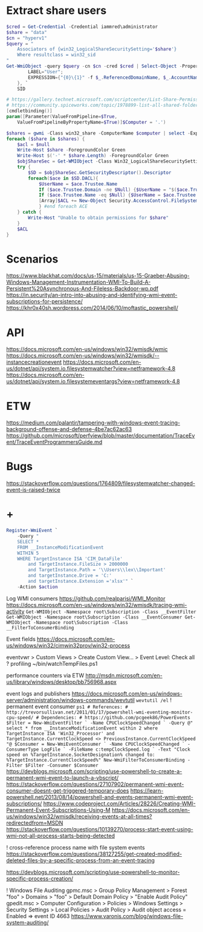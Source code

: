 # Extract share users

```ps1
$cred = Get-Credential -Credential iammred\administrator
$share = "data"
$cn = "hyperv1"
$query = "
    Associators of {win32_LogicalShareSecuritySetting='$share'}
    Where resultclass = win32_sid
"
Get-WmiObject -query $query -cn $cn -cred $cred | Select-Object -Property @{
        LABEL="User";
        EXPRESSION={"{0}\{1}" -f $_.ReferencedDomainName, $_.AccountName}
    }, `
    SID

# https://gallery.technet.microsoft.com/scriptcenter/List-Share-Permissions-83f8c419
# https://community.spiceworks.com/topic/1978899-list-all-shared-folders-and-users
[cmdletbinding()]
param([Parameter(ValueFromPipeline=$True,
    ValueFromPipelineByPropertyName=$True)]$Computer = '.')

$shares = gwmi -Class win32_share -ComputerName $computer | select -ExpandProperty Name
foreach ($share in $shares) {
    $acl = $null
    Write-Host $share -ForegroundColor Green
    Write-Host $('-' * $share.Length) -ForegroundColor Green
    $objShareSec = Get-WMIObject -Class Win32_LogicalShareSecuritySetting -Filter "name='$Share'"  -ComputerName $computer
    try {
        $SD = $objShareSec.GetSecurityDescriptor().Descriptor
        foreach($ace in $SD.DACL){
            $UserName = $ace.Trustee.Name
            If ($ace.Trustee.Domain -ne $Null) {$UserName = "$($ace.Trustee.Domain)\$UserName"}
            If ($ace.Trustee.Name -eq $Null) {$UserName = $ace.Trustee.SIDString }
            [Array]$ACL += New-Object Security.AccessControl.FileSystemAccessRule($UserName, $ace.AccessMask, $ace.AceType)
            } #end foreach ACE
    } catch {
        Write-Host "Unable to obtain permissions for $share"
    }
    $ACL
}
```

# Scenarios

https://www.blackhat.com/docs/us-15/materials/us-15-Graeber-Abusing-Windows-Management-Instrumentation-WMI-To-Build-A-Persistent%20Asynchronous-And-Fileless-Backdoor-wp.pdf
https://in.security/an-intro-into-abusing-and-identifying-wmi-event-subscriptions-for-persistence/
https://khr0x40sh.wordpress.com/2014/06/10/moftastic_powershell/

# API

https://docs.microsoft.com/en-us/windows/win32/wmisdk/wmic
https://docs.microsoft.com/en-us/windows/win32/wmisdk/--instancecreationevent
https://docs.microsoft.com/en-us/dotnet/api/system.io.filesystemwatcher?view=netframework-4.8
https://docs.microsoft.com/en-us/dotnet/api/system.io.filesystemeventargs?view=netframework-4.8

# ETW

https://medium.com/palantir/tampering-with-windows-event-tracing-background-offense-and-defense-4be7ac62ac63
https://github.com/microsoft/perfview/blob/master/documentation/TraceEvent/TraceEventProgrammersGuide.md

# Bugs

https://stackoverflow.com/questions/1764809/filesystemwatcher-changed-event-is-raised-twice

# +

```ps1
Register-WmiEvent `
    -Query "
    SELECT *
    FROM __InstanceModificationEvent
    WITHIN 5
    WHERE TargetInstance ISA 'CIM_DataFile'
        and TargetInstance.FileSize > 2000000
        and TargetInstance.Path = '\\Users\\lex\\Important'
        and targetInstance.Drive = 'C:'
        and targetInstance.Extension ='xlsx'" `
    -Action $action
```

Log WMI consumers
    https://github.com/realparisi/WMI_Monitor
    https://docs.microsoft.com/en-us/windows/win32/wmisdk/tracing-wmi-activity
    ```
    Get-WMIObject -Namespace root\Subscription -Class __EventFilter
    Get-WMIObject -Namespace root\Subscription -Class __EventConsumer
    Get-WMIObject -Namespace root\Subscription -Class __FilterToConsumerBinding
    ```

Event fields
    https://docs.microsoft.com/en-us/windows/win32/cimwin32prov/win32-process

eventvwr > Custom Views > Create Custom View... > Event Level: Check all
    ? profiling
~/bin/watchTempFiles.ps1

performance counters via ETW
    http://msdn.microsoft.com/en-us/library/windows/desktop/bb756968.aspx

event logs and publishers
    https://docs.microsoft.com/en-us/windows-server/administration/windows-commands/wevtutil
    ```
    wevtutil /el
    ```
! permanent event consumer
    ```ps1
    # References:
    # http://trevorsullivan.net/2011/01/17/powershell-wmi-eventing-monitor-cpu-speed/
    # Dependencies:
    # https://github.com/pcgeek86/PowerEvents
    $Filter = New-WmiEventFilter `
        -Name CPUClockSpeedChanged `
        -Query @"
            select *
            from __InstanceModificationEvent
            within 2
            where TargetInstance ISA 'Win32_Processor' and
                TargetInstance.CurrentClockSpeed <> PreviousInstance.CurrentClockSpeed
"@
    $Consumer = New-WmiEventConsumer `
        -Name CPUClockSpeedChanged `
        -ConsumerType LogFile `
        -FileName c:tempClockSpeed.log `
        -Text "Clock speed on %TargetInstance.SocketDesignation% changed to: %TargetInstance.CurrentClockSpeed%"
    New-WmiFilterToConsumerBinding -Filter $Filter -Consumer $Consumer
    ```
    https://devblogs.microsoft.com/scripting/use-powershell-to-create-a-permanent-wmi-event-to-launch-a-vbscript/
    https://stackoverflow.com/questions/27107902/permanent-wmi-event-consumer-doesnt-get-triggered-temporary-does
    https://learn-powershell.net/2013/08/14/powershell-and-events-permanent-wmi-event-subscriptions/
    https://www.codeproject.com/Articles/28226/Creating-WMI-Permanent-Event-Subscriptions-Using-M
    https://docs.microsoft.com/en-us/windows/win32/wmisdk/receiving-events-at-all-times?redirectedfrom=MSDN
    https://stackoverflow.com/questions/10139270/process-start-event-using-wmi-not-all-process-starts-being-detected

! cross-reference process name with file system events
    https://stackoverflow.com/questions/38127255/get-created-modified-deleted-files-by-a-specific-process-from-an-event-tracing

https://devblogs.microsoft.com/scripting/use-powershell-to-monitor-specific-process-creation/

! Windows File Auditing
    gpmc.msc > Group Policy Management > Forest "foo" > Domains > "foo" > Default Domain Policy > "Enable Audit Policy"
    gpedit.msc > Computer Configuration > Policies > Windows Settings > Security Settings > Local Policies > Audit Policy > Audit object access = Enabled
        => event ID 4663
    https://www.varonis.com/blog/windows-file-system-auditing/


